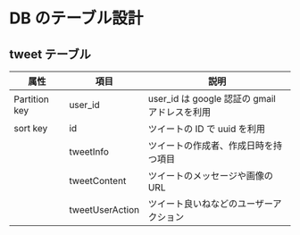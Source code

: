 # DB のテーブル設計

## tweet テーブル

| 属性          | 項目            | 説明                                          |
| ------------- | --------------- | --------------------------------------------- |
| Partition key | user_id         | user_id は google 認証の gmail アドレスを利用 |
| sort key      | id              | ツイートの ID で uuid を利用                  |
|               | tweetInfo       | ツイートの作成者、作成日時を持つ項目          |
|               | tweetContent    | ツイートのメッセージや画像の URL              |
|               | tweetUserAction | ツイート良いねなどのユーザーアクション        |
